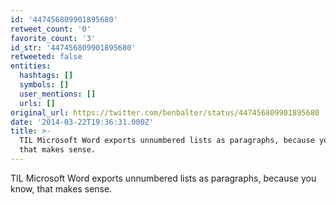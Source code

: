```yaml
---
id: '447456809901895680'
retweet_count: '0'
favorite_count: '3'
id_str: '447456809901895680'
retweeted: false
entities:
  hashtags: []
  symbols: []
  user_mentions: []
  urls: []
original_url: https://twitter.com/benbalter/status/447456809901895680
date: '2014-03-22T19:36:31.000Z'
title: >-
  TIL Microsoft Word exports unnumbered lists as paragraphs, because you know,
  that makes sense.
---
```


TIL Microsoft Word exports unnumbered lists as paragraphs, because you know, that makes sense.